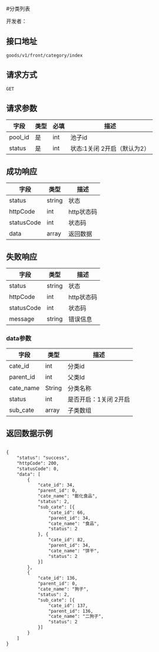#分类列表

开发者：

## 接口地址
`goods/v1/front/category/index`

## 请求方式

  `GET`
  
## 请求参数
| 字段 | 类型   | 必填 | 描述     |
| ---- | ------ | ---- | -------- |
| pool_id | 是 | int | 池子id |
| status | 是 | int | 状态:1关闭 2开启（默认为2） |

## 成功响应
| 字段       | 类型    | 描述        |
| ---------- | ------- | ----------- |
| status    | string  | 状态    |
| httpCode     | int  | http状态码    |
| statusCode | int  | 状态码 |
| data  | array  | 返回数据      |

## 失败响应
| 字段       | 类型    | 描述        |
| ---------- | ------- | ----------- |
| status    | string  | 状态    |
| httpCode     | int  | http状态码    |
| statusCode | int  | 状态码 |
| message  | string  | 错误信息      |

### data参数
| 字段       | 类型    | 描述        |
| ---------- | ------- | ----------- |
| cate_id | int | 分类id |
| parent_id | int | 父类Id |
| cate_name | String | 分类名称 |
| status | int | 是否开启：1关闭  2开启 |
| sub_cate | array | 子类数组 |

## 返回数据示例
```markdown

{
    "status": "success",
    "httpCode": 200,
    "statusCode": 0,
    "data": [
        {
            "cate_id": 34,
            "parent_id": 0,
            "cate_name": "膨化食品",
            "status": 2,
            "sub_cate": [{
                "cate_id": 66,
                "parent_id": 34,
                "cate_name": "食品",
                "status": 2
            }, {
                "cate_id": 82,
                "parent_id": 34,
                "cate_name": "饼干",
                "status": 2
            }]
        },  
        {
            "cate_id": 136,
            "parent_id": 0,
            "cate_name": "狗子",
            "status": 2,
            "sub_cate": [{
                "cate_id": 137,
                "parent_id": 136,
                "cate_name": "二狗子",
                "status": 2
            }]
        }
    ]
}
```
